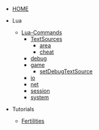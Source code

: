 <!-- _sidebar.md -->

- [HOME](./)

- Lua
  - [Lua-Commands](/en/commands/index.md)
    - [TextSources](/en/commands/TextSources/ts)
      - [area](/en/commands/TextSources/area.md)
      - [cheat](/en/commands/TextSources/cheat.md)
    - [debug](/en/commands/debug/debug)
    - [game](/en/commands/game/game)
      - [setDebugTextSource](/en/commands/game/setDebugTextSource.md)
    - [io](/en/commands/io/io)
    - [net](/en/commands/net/net)
    - [session](/en/commands/session/session)
    - [system](/en/commands/system/system)
- Tutorials
  - [Fertilities](/en/tutorials/MapFertilities) 
